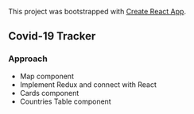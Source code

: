 This project was bootstrapped with [Create React App](https://github.com/facebook/create-react-app).

## Covid-19 Tracker

### Approach

* Map component
* Implement Redux and connect with React
* Cards component
* Countries Table component
